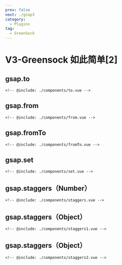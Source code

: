 ```yaml
---
prev: false
next: ./gsap3
category:
  - Plugins
tag:
  - GreenSock
---
```


# V3-Greensock 如此简单[2]

<!-- more -->

## gsap.to

<ClientOnly>
  <gsap componentId="To"></gsap>
</ClientOnly>

```vue:no-line-numbers
<!-- @include: ./components/to.vue -->
```

## gsap.from

<ClientOnly>
  <gsap componentId="From"></gsap>
</ClientOnly>

```vue:no-line-numbers
<!-- @include: ./components/from.vue -->
```

## gsap.fromTo

<ClientOnly>
  <gsap componentId="FromTo"></gsap>
</ClientOnly>

```vue:no-line-numbers
<!-- @include: ./components/fromTo.vue -->
```

## gsap.set

<ClientOnly>
  <gsap componentId="Set"></gsap>
</ClientOnly>

```vue:no-line-numbers
<!-- @include: ./components/set.vue -->
```

## gsap.staggers（Number）

<ClientOnly>
  <gsap componentId="Staggers"></gsap>
</ClientOnly>

```vue:no-line-numbers
<!-- @include: ./components/staggers.vue -->
```

## gsap.staggers（Object）

<ClientOnly>
  <gsap componentId="Staggers1"></gsap>
</ClientOnly>

```vue:no-line-numbers
<!-- @include: ./components/staggers1.vue -->
```

## gsap.staggers（Object）

<ClientOnly>
  <gsap componentId="Staggers2"></gsap>
</ClientOnly>

```vue:no-line-numbers
<!-- @include: ./components/staggers2.vue -->
```
